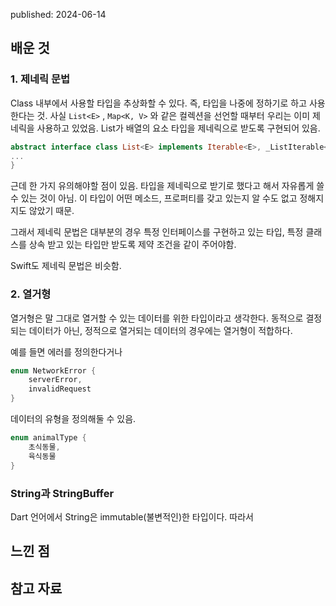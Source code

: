 published: 2024-06-14

## 배운 것

### 1. 제네릭 문법
Class 내부에서 사용할 타입을 추상화할 수 있다. 
즉, 타입을 나중에 정하기로 하고 사용한다는 것.
사실 `List<E>` , `Map<K, V>` 와 같은 컬렉션을 선언할 때부터 우리는 이미 제네릭을 사용하고 있었음.
List가 배열의 요소 타입을 제네릭으로 받도록 구현되어 있음.
```dart
abstract interface class List<E> implements Iterable<E>, _ListIterable<E> {
... 
}

```

근데 한 가지 유의해야할 점이 있음.
타입을 제네릭으로 받기로 했다고 해서 자유롭게 쓸 수 있는 것이 아님.
이 타입이 어떤 메소드, 프로퍼티를 갖고 있는지 알 수도 없고 정해지지도 않았기 때문.

그래서 제네릭 문법은 대부분의 경우
특정 인터페이스를 구현하고 있는 타입, 특정 클래스를 상속 받고 있는 타입만 받도록 제약 조건을 같이 주어야함. 

Swift도 제네릭 문법은 비슷함.
### 2. 열거형
열거형은 말 그대로 열거할 수 있는 데이터를 위한 타입이라고 생각한다.
동적으로 결정되는 데이터가 아닌, 정적으로 열거되는 데이터의 경우에는 열거형이 적합하다. 

예를 들면 에러를 정의한다거나
```dart
enum NetworkError {
	serverError,
	invalidRequest
}
```

데이터의 유형을 정의해둘 수 있음.

```dart
enum animalType {
	초식동물,
	육식동물
}
```

### String과 StringBuffer
Dart 언어에서 String은 immutable(불변적인)한 타입이다. 따라서 

## 느낀 점 

## 참고 자료